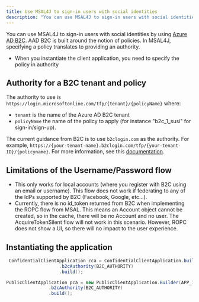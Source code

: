 ```yaml
---
title: Use MSAL4J to sign-in users with social identities
description: "You can use MSAL4J to sign-in users with social identities by using Azure AD B2C."
---
```


You can use MSAL4J to sign-in users with social identities by using [Azure AD B2C](https://aka.ms/aadb2c). AAD B2C is built around the notion of policies. In MSAL4J, specifying a policy translates to providing an authority.

- When you instantiate the client application, you need to specify the policy in authority

## Authority for a B2C tenant and policy

The authority to use is `https://login.microsoftonline.com/tfp/{tenant}/{policyName}` where:

- `tenant` is the name of the Azure AD B2C tenant
- `policyName` the name of the policy to apply (for instance "b2c_1_susi" for sign-in/sign-up).

The current guidance from B2C is to use `b2clogin.com` as the authority. For example, `https://{your-tenant-name}.b2clogin.com/tfp/{your-tenant-ID}/{policyname}`. For more information, see this [documentation](https://docs.microsoft.com/en-us/azure/active-directory-b2c/b2clogin).

## Limitations of the Username/Password flow

- This only works for local accounts (where you register with B2C using an email or username). This flow does not work if federating to any of the IdPs supported by B2C (Facebook, Google, etc...).
- Currently, there is no id_token returned from B2C when implementing the ROPC flow from MSAL. This means an Account object cannot be created, so in the cache, there will be no Account and no user. The AcquireTokenSilent flow will not work in this scenario. However, ROPC does not show a UI, so there will no impact to the user experience.

## Instantiating the application

```java
 ConfidentialClientApplication cca = ConfidentialClientApplication.builder(APP_ID, credential)
                    .b2cAuthority(B2C_AUTHORITY)
                    .build();
```

```java
PublicClientApplication pca = new PublicClientApplication.Builder(APP_ID)
                .b2cAuthority(B2C_AUTHORITY)
                .build();
```
